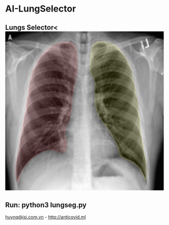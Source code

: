 # AI-LungSelector
Lungs Selector<
![Sau](https://github.com/huyremy/AI-LungSelector/blob/main/test.png)
-----------
Run: python3 lungseg.py
-----------
huynq@isi.com.vn - http://anticovid.ml

